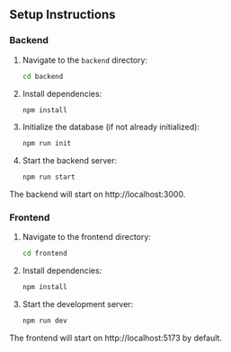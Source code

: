 ## Setup Instructions

### Backend
1. Navigate to the `backend` directory:

   ```bash
   cd backend
   ```

2. Install dependencies:
   ```bash
   npm install
   ```
3. Initialize the database (if not already initialized):

   ```bash
   npm run init
   ```
4. Start the backend server:

   ```bash
   npm run start
   ```
The backend will start on http://localhost:3000.

### Frontend
1. Navigate to the frontend directory:

   ```bash
   cd frontend
   ```
2. Install dependencies:

   ```bash
   npm install
   ```
3. Start the development server:

   ```bash
   npm run dev
   ```
The frontend will start on http://localhost:5173 by default.
